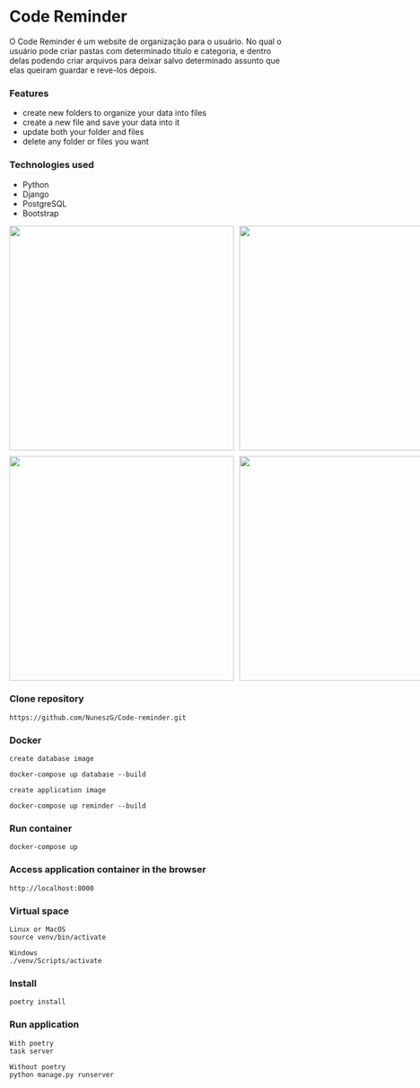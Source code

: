 # Code Reminder

O Code Reminder é um website de organização para o usuário.
No qual o usuário pode criar pastas com determinado titulo e categoria, e dentro delas podendo criar arquivos
para deixar salvo determinado assunto que elas queiram guardar e reve-los depois.

### Features
- create new folders to organize your data into files
- create a new file and save your data into it 
- update both your folder and files 
- delete any folder or files you want 

### Technologies used
- Python
- Django 
- PostgreSQL 
- Bootstrap 

<div style="display: grid; grid-template-columns: repeat(2, 400px); gap: 10px;">
  <img src="/assets/application/Captura de ecrã 2024-11-15 185342.png" style="width: 400px">
  <img src="/assets/application/Captura de ecrã 2024-11-15 185424.png" style="width: 400px">
  <img src="/assets/application/Captura de ecrã 2024-11-15 185440.png" style="width: 400px">
  <img src="/assets/application/Captura de ecrã 2024-11-15 185940.png" style="width: 400px">
</div>

### Clone repository
```
https://github.com/NuneszG/Code-reminder.git
```

### Docker 
```
create database image

docker-compose up database --build
```
```
create application image

docker-compose up reminder --build
```

### Run container
```
docker-compose up
```

### Access application container in the browser
```
http://localhost:8000
```

### Virtual space 
```
Linux or MacOS
source venv/bin/activate

Windows
./venv/Scripts/activate
```

### Install 
```
poetry install
```

### Run application  
```
With poetry
task server

Without poetry
python manage.py runserver
```
